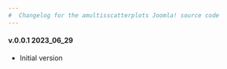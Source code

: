 ```yaml
--- 
#  Changelog for the amultisscatterplots Joomla! source code
---
```

<h4>v.0.0.1 2023_06_29</h4>
<ul>
<li>Initial version</li>
</ul>
